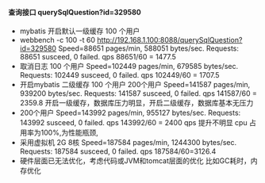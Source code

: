 #### 查询接口 querySqlQuestion?id=329580 
* mybatis 开启默认一级缓存  100 个用户
* webbench -c 100 -t 60 http://192.168.1.100:8088/querySqlQuestion?id=329580
Speed=88651 pages/min, 588051 bytes/sec.
Requests: 88651 susceed, 0 failed. qps  88651/60 = 1477.5
* 取消日志 100 个用户
Speed=102449 pages/min, 679585 bytes/sec.
Requests: 102449 susceed, 0 failed. qps 102449/60 = 1707.5
* 开启mybatis 二级缓存 100 个用户 200个用户
Speed=141587 pages/min, 939200 bytes/sec.
Requests: 141587 susceed, 0 failed. qps 141587/60 = 2359.8
开启一级缓存，数据库压力明显，开启二级缓存，数据库基本无压力
* 200个用户
Speed=143992 pages/min, 955127 bytes/sec.
Requests: 143992 susceed, 0 failed. qps 143992/60 = 2400
qps 提升不明显
cpu 占用率为100%,为性能瓶颈,
* 采用虚拟机 2G 8核 
Speed=187584 pages/min, 1244300 bytes/sec.
Requests: 187584 susceed, 0 failed. qps 187584/60=3126.4
* 硬件层面已无法优化，考虑代码或JVM和tomcat层面的优化
 比如GC耗时，内存优化






